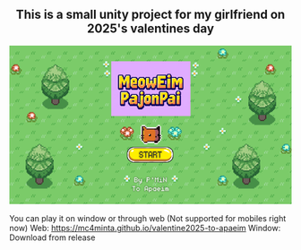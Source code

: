 <h2 align="center">This is a small unity project for my girlfriend on 2025's valentines day</h1>
<p align="center">
    <img src="Resources/StartScreen.png" alt="StartScreen">
</p>

You can play it on window or through web (Not supported for mobiles right now)
Web: https://mc4minta.github.io/valentine2025-to-apaeim
Window: Download from release
